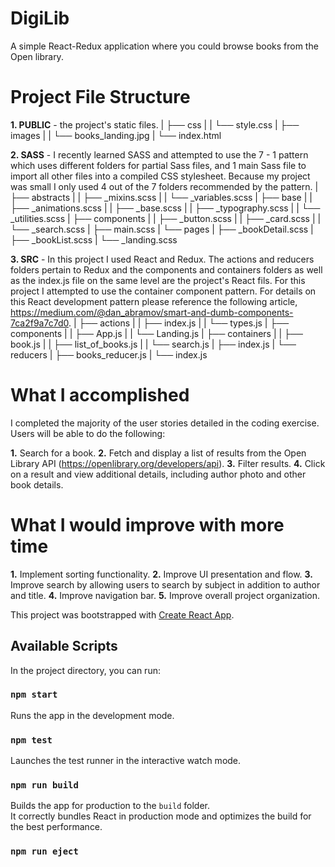 # DigiLib

A simple React-Redux application where you could browse books from the Open library.

# Project File Structure

**1. PUBLIC** - the project's static files.
| ├── css
| | └── style.css
| ├── images
| | └── books_landing.jpg
| └── index.html

**2. SASS** - I recently learned SASS and attempted to use the 7 - 1 pattern which uses different folders for partial Sass files, and 1 main Sass file to import all other files into a compiled CSS stylesheet. Because my project was small I only used 4 out of the 7 folders recommended by the pattern.
| ├── abstracts
| | ├── \_mixins.scss
| | └── \_variables.scss
| ├── base
| | ├── \_animations.scss
| | ├── \_base.scss
| | ├── \_typography.scss
| | └── \_utilities.scss
| ├── components
| | ├── \_button.scss
| | ├── \_card.scss
| | └── \_search.scss
| ├── main.scss
| └── pages
| ├── \_bookDetail.scss
| ├── \_bookList.scss
| └── \_landing.scss

**3. SRC** - In this project I used React and Redux. The actions and reducers folders pertain to Redux and the components and containers folders as well as the index.js file on the same level are the project's React fils. For this project I attempted to use the container component pattern. For details on this React development pattern please reference the following article, https://medium.com/@dan_abramov/smart-and-dumb-components-7ca2f9a7c7d0.
| ├── actions
| | ├── index.js
| | └── types.js
| ├── components
| | ├── App.js
| | └── Landing.js
| ├── containers
| | ├── book.js
| | ├── list_of_books.js
| | └── search.js
| ├── index.js
| └── reducers
| ├── books_reducer.js
| └── index.js

# What I accomplished

I completed the majority of the user stories detailed in the coding exercise. Users will be able to do the following:

**1.** Search for a book.
**2.** Fetch and display a list of results from the Open Library API (https://openlibrary.org/developers/api).
**3.** Filter results.
**4.** Click on a result and view additional details, including author photo and other book details.

# What I would improve with more time

**1.** Implement sorting functionality.
**2.** Improve UI presentation and flow.
**3.** Improve search by allowing users to search by subject in addition to author and title.
**4.** Improve navigation bar.
**5.** Improve overall project organization.

This project was bootstrapped with [Create React App](https://github.com/facebook/create-react-app).

## Available Scripts

In the project directory, you can run:

### `npm start`

Runs the app in the development mode.<br>

### `npm test`

Launches the test runner in the interactive watch mode.<br>

### `npm run build`

Builds the app for production to the `build` folder.<br>
It correctly bundles React in production mode and optimizes the build for the best performance.

### `npm run eject`
